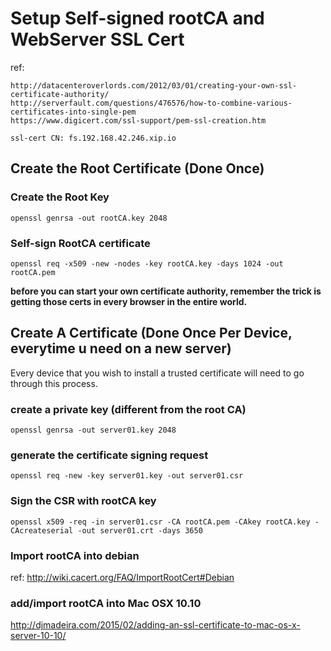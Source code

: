 # Setup Self-signed rootCA and WebServer SSL Cert  

ref:

```
http://datacenteroverlords.com/2012/03/01/creating-your-own-ssl-certificate-authority/
http://serverfault.com/questions/476576/how-to-combine-various-certificates-into-single-pem
https://www.digicert.com/ssl-support/pem-ssl-creation.htm
```

```
ssl-cert CN: fs.192.168.42.246.xip.io
```

## Create the Root Certificate (Done Once)
### Create the Root Key

`
openssl genrsa -out rootCA.key 2048
`

### Self-sign RootCA certificate
`
openssl req -x509 -new -nodes -key rootCA.key -days 1024 -out rootCA.pem
`

**before you can start your own certificate authority, remember the trick is getting those certs in  every browser in the entire world.**


## Create A Certificate (Done Once Per Device, everytime u need on a new server)
Every device that you wish to install a trusted certificate will need to go through this process.

### create a private key (different from the root CA)
`
openssl genrsa -out server01.key 2048
`

### generate the certificate signing request
`
openssl req -new -key server01.key -out server01.csr
`

### Sign the CSR with rootCA key
`
openssl x509 -req -in server01.csr -CA rootCA.pem -CAkey rootCA.key -CAcreateserial -out server01.crt -days 3650
`

### Import rootCA into debian
ref: http://wiki.cacert.org/FAQ/ImportRootCert#Debian

### add/import rootCA into Mac OSX 10.10
http://djmadeira.com/2015/02/adding-an-ssl-certificate-to-mac-os-x-server-10-10/